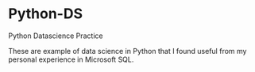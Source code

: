 # Python-DS
Python Datascience Practice

These are example of data science in Python that I found useful from my personal experience in Microsoft SQL.
